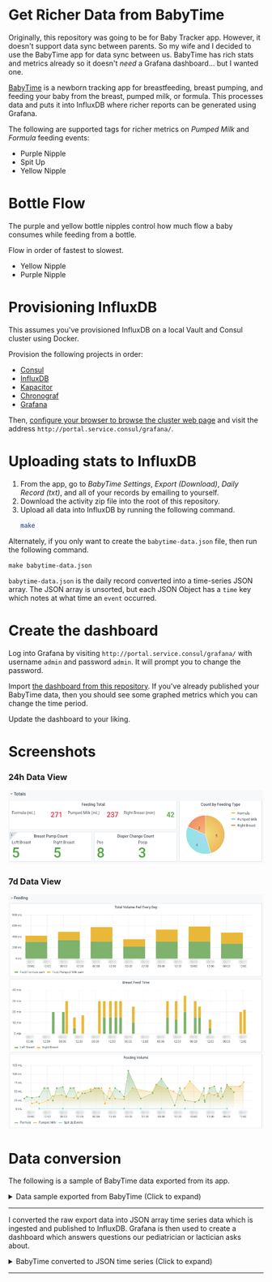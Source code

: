 # Get Richer Data from BabyTime

Originally, this repository was going to be for Baby Tracker app.  However, it
doesn't support data sync between parents.  So my wife and I decided to use the
BabyTime app for data sync between us.  BabyTime has rich stats and metrics
already so it doesn't _need_ a Grafana dashboard... but I wanted one.

[BabyTime][1] is a newborn tracking app for breastfeeding, breast pumping, and
feeding your baby from the breast, pumped milk, or formula.  This processes data
and puts it into InfluxDB where richer reports can be generated using Grafana.

The following are supported tags for richer metrics on _Pumped Milk_ and
_Formula_ feeding events:

- Purple Nipple
- Spit Up
- Yellow Nipple

# Bottle Flow

The purple and yellow bottle nipples control how much flow a baby consumes while
feeding from a bottle.

Flow in order of fastest to slowest.

- Yellow Nipple
- Purple Nipple

# Provisioning InfluxDB

This assumes you've provisioned InfluxDB on a local Vault and Consul cluster
using Docker.

Provision the following projects in order:

- [Consul][2]
- [InfluxDB][3]
- [Kapacitor][4]
- [Chronograf][5]
- [Grafana][6]

Then, [configure your browser to browse the cluster web page][cluster-web] and
visit the address `http://portal.service.consul/grafana/`.

# Uploading stats to InfluxDB

1. From the app, go to _BabyTime Settings_, _Export (Download)_, _Daily Record
   (txt)_, and all of your records by emailing to yourself.
2. Download the activity zip file into the root of this repository.
3. Upload all data into InfluxDB by running the following command.
   ```bash
   make
   ```

Alternately, if you only want to create the `babytime-data.json` file, then run
the following command.

    make babytime-data.json

`babytime-data.json` is the daily record converted into a time-series JSON
array.  The JSON array is unsorted, but each JSON Object has a `time` key which
notes at what time an `event` occurred.

# Create the dashboard

Log into Grafana by visiting `http://portal.service.consul/grafana/` with
username `admin` and password `admin`.  It will prompt you to change the
password.

Import [the dashboard from this repository][dashboard-json].  If you've already
published your BabyTime data, then you should see some graphed metrics which you
can change the time period.

Update the dashboard to your liking.

# Screenshots

### 24h Data View

![24h view of feeding and breast pumping][24h-view]

### 7d Data View

![7d view of feeding volume, spit up events, and breast feeding time][7d-view]

# Data conversion

The following is a sample of BabyTime data exported from its app.

<details><summary>Data sample exported from BabyTime (Click to expand)</summary>

---

```
YYYY-MM-DD 04:47 PM
Type: Pumped Milk
Pumped Milk Total Amount(ml): 77 (ml)
Memo: Yellow Nipple
====================
YYYY-MM-DD 04:23 PM ~ YYYY-MM-DD 04:45 PM
Type: Breastfeeding (right)
Duration: 22 (min)
Breastfeeding Right: 22 (min)
Memo: Shield, let down
====================
YYYY-MM-DD 04:15 PM
Type: Pee
Diaper type: Pee
====================
YYYY-MM-DD 02:30 PM
Type: Pee
Diaper type: Both
====================
YYYY-MM-DD 01:55 PM
Type: Pumped Milk
Pumped Milk Total Amount(ml): 65 (ml)
Memo: Purple Nipple
====================
YYYY-MM-DD 01:30 PM ~ YYYY-MM-DD 01:50 PM
Type: Breastfeeding (right)
Duration: 20 (min)
Breastfeeding Right: 20 (min)
Memo: Shield
====================
YYYY-MM-DD 12:15 PM ~ YYYY-MM-DD 12:30 PM
Type: Pumping
Duration: 15 (min)
Pumping Left: 14 (min)
Pumping Right: 15 (min)
Pumping Total Amount(ml): 32 (ml)
Pumping Left Amount(ml): 15 (ml)
Pumping Right Amount(ml): 17 (ml)
Memo: Bottle Fed
====================
```

</details>

---

I converted the raw export data into JSON array time series data which is
ingested and published to InfluxDB.  Grafana is then used to create a dashboard
which answers questions our pediatrician or lactician asks about.

<details><summary>BabyTime converted to JSON time series (Click to expand)</summary>

---

```json
[
    {
        "event": "Feed Pumped Milk",
        "feed_pump_ml": 77,
        "notes": "Yellow Nipple",
        "time": "YYYY-MM-DD 04:47 PM EDT",
        "yellow_nipple": true
    },
    {
        "duration_min": 22,
        "event": "Breastfeeding",
        "feed_breast_right_min": 22,
        "notes": "Shield, let down",
        "time": "YYYY-MM-DD 04:23 PM EDT"
    },
    {
        "diaper_type": "Pee",
        "event": "Change Diaper",
        "pee": true,
        "time": "YYYY-MM-DD 04:15 PM EDT"
    },
    {
        "diaper_type": "Both",
        "event": "Change Diaper",
        "pee": true,
        "poop": true,
        "time": "YYYY-MM-DD 02:30 PM EDT"
    },
    {
        "event": "Feed Pumped Milk",
        "feed_pump_ml": 65,
        "notes": "Purple Nipple",
        "purple_nipple": true,
        "time": "YYYY-MM-DD 01:55 PM EDT"
    },
    {
        "duration_min": 20,
        "event": "Breastfeeding",
        "feed_breast_right_min": 20,
        "notes": "Shield",
        "time": "YYYY-MM-DD 01:30 PM EDT"
    },
    {
        "duration_min": 15,
        "event": "Pumping",
        "notes": "Bottle Fed",
        "pump_left_breast_min": 14,
        "pump_left_breast_ml": 15,
        "pump_right_breast_min": 15,
        "pump_right_breast_ml": 17,
        "pump_total_ml": 32,
        "time": "YYYY-MM-DD 12:15 PM EDT"
    }
]
```

</details>

---

[1]: https://www.babytime.care/
[2]: https://github.com/samrocketman/docker-compose-ha-consul-vault-ui
[3]: https://github.com/samrocketman/consul-influxdb
[4]: https://github.com/samrocketman/consul-kapacitor
[5]: https://github.com/samrocketman/consul-chronograf
[6]: https://github.com/samrocketman/consul-grafana
[24h-view]: ./dashboards/grafana/24h-data-view.png
[7d-view]: ./dashboards/grafana/7d-data-view.png
[cluster-web]: https://github.com/samrocketman/docker-compose-ha-consul-vault-ui#configure-your-browser
[dashboard-json]: ./dashboards/grafana/BabyTime.json
